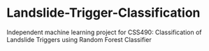 # Landslide-Trigger-Classification
Independent machine learning project for CSS490: Classification of Landslide Triggers using Random Forest Classifier
